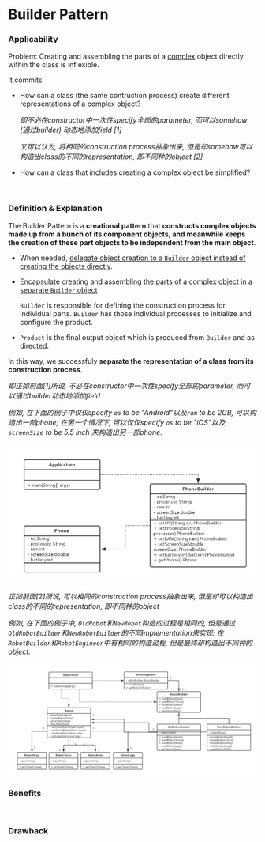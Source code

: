 # Builder Pattern

### Applicability

Problem: Creating and assembling the parts of a <u>complex</u> object directly within the class is inflexible.

It commits

* How can a class (the same contruction process) create different representations of a complex object?

  *即不必在constructor中一次性specify全部的parameter, 而可以somehow (通过builder) 动态地添加field   [1]*

  *又可以认为, 将相同的construction process抽象出来, 但是却somehow可以构造出class的不同的representation, 即不同种的object   [2]*

* How can a class that includes creating a complex object be simplified?

<br>

### Definition & Explanation

The Builder Pattern is a **creational pattern** that **constructs complex objects made up from a bunch of its component objects, and meanwhile keeps the creation of these part objects to be independent from the main object**.

* When needed, <u>delegate object creation to a `Builder` object instead of creating the objects directly</u>.

* Encapsulate creating and assembling <u>the parts of a complex object in a separate `Builder` object</u>

  `Builder` is responsible for defining the construction process for individual parts. `Builder` has those individual processes to initialize and configure the product.

* `Product` is the final output object which is produced from `Builder` and as directed.

In this way, we successfuly **separate the representation of a class from its construction process**.

*即正如前面[1]所说, 不必在constructor中一次性specify全部的parameter, 而可以通过builder动态地添加field*

*例如, 在下面的例子中仅仅specify `os` to be "Android"以及`ram` to be 2GB, 可以构造出一部phone; 在另一个情况下, 可以仅仅specify `os` to be "iOS"以及`screenSize` to be 5.5 inch 来构造出另一部phone.*

<img src="https://github.com/Ziang-Lu/Software-Development-and-Design/blob/master/5-Design%20Patterns/2-Creational%20Patterns/6-Builder%20Pattern/phone_example.png?raw=true">

*正如前面[2]所说, 可以相同的construction process抽象出来, 但是却可以构造出class的不同的representation, 即不同种的object*

*例如, 在下面的例子中, `OldRobot`和`NewRobot`构造的过程是相同的, 但是通过`OldRobotBuilder`和`NewRobotBuilder`的不同implementation来实现: 在`RobotBuilder`和`RobotEngineer`中有相同的构造过程, 但是最终却构造出不同种的object.*

<img src="https://github.com/Ziang-Lu/Software-Development-and-Design/blob/master/5-Design%20Patterns/2-Creational%20Patterns/6-Builder%20Pattern/robot_example.png?raw=true">

<br>

### Benefits

<br>

### Drawback

